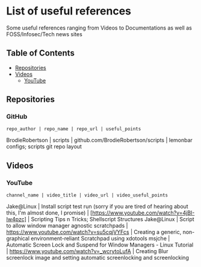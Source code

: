 # List of useful references

Some useful references ranging from Videos to Documentations as well as FOSS/Infosec/Tech news sites

## Table of Contents
- [Repositories](#repositories)
- [Videos](#videos)
	- [YouTube](#youtube)

## Repositories

### GitHub
```
repo_author | repo_name | repo_url | useful_points
```
BrodieRobertson | scripts | github.com/BrodieRobertson/scripts | lemonbar configs; scripts git repo layout

## Videos

### YouTube
```
channel_name | video_title | video_url | video_useful_points
```
Jake@Linux | Install script test run (sorry if you are tired of hearing about this, I'm almost done, I promise) | [https://www.youtube.com/watch?v=4jBI-Iw4pzc] | Scripting Tips n Tricks; Shellscript Structures
Jake@Linux | Script to allow window manager agnostic scratchpads | https://www.youtube.com/watch?v=su5cqjVYFcs | Creating a generic, non-graphical environment-reliant Scratchpad using xdotools
msjche | Automatic Screen Lock and Suspend for Window Managers - Linux Tutorial | https://www.youtube.com/watch?v=_wcrytoLufA | Creating Blur screenlock image and setting automatic screenlocking and screenlocking
